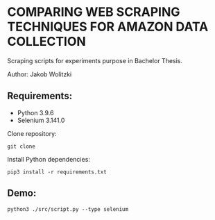 # COMPARING WEB SCRAPING TECHNIQUES FOR AMAZON DATA COLLECTION

Scraping scripts for experiments purpose in Bachelor Thesis.

Author: Jakob Wolitzki

## Requirements:
- Python 3.9.6
- Selenium 3.141.0

Clone repository:
```
git clone
```

Install Python dependencies:
```
pip3 install -r requirements.txt
```

## Demo:

```
python3 ./src/script.py --type selenium
```
